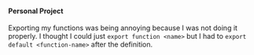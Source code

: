 #### Personal Project

Exporting my functions was being annoying because I was not doing it properly. I thought I could just `export function <name>`
but I had to `export default <function-name>` after the definition.

